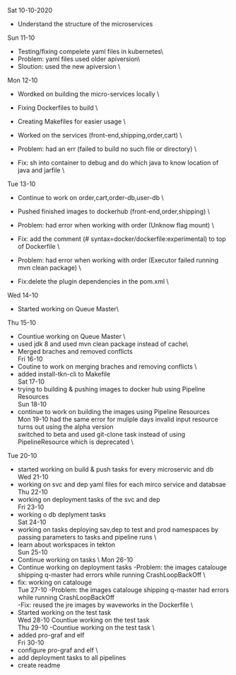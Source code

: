 Sat 10-10-2020 
- Understand the structure of the microservices

Sun 11-10
- Testing/fixing compelete yaml files in kubernetes\
- Problem: yaml files used older apiversion\
- Sloution: used the new apiversion \

Mon  12-10
- Wordked on building the micro-services locally \
- Fixing Dockerfiles to build \
- Creating Makefiles for easier usage \
- Worked on the services (front-end,shipping,order,cart) \

- Problem: had an err (failed to build no such file or directory) \
- Fix: sh into container to debug and do which java to know location of java and jarfile \

Tue  13-10
- Continue to work on order,cart,order-db,user-db \
- Pushed finished images to dockerhub (front-end,order,shipping) \
- Problem: had error when working with order (Unknow flag mount) \
- Fix: add the comment (# syntax=docker/dockerfile:experimental) to top of Dockerfile \

- Problem: had error when working with order (Executor failed running mvn clean package) \
- Fix:delete the plugin dependencies in the pom.xml \

Wed  14-10
- Started working on Queue Master\ 

Thu  15-10
- Countiue working on Queue Master \
- used jdk 8 and used mvn clean package instead of cache\
- Merged braches and removed conflicts \
Fri  16-10
- Coutine to work on merging braches and removing conflicts \
- added install-tkn-cli to Makefile \
Sat  17-10
- trying to building & pushing images to docker hub using Pipeline Resources \
Sun  18-10
- continue to work on building the images using Pipeline Resources \
Mon  19-10
had the same error for muliple days invalid input resource turns out using the alpha version \
switched to beta and used git-clone task instead of using PipelineResource which is deprecated \

Tue  20-10
- started working on build & push tasks for every microservic and db \
Wed  21-10
- working on svc and dep yaml files for each mirco service and databsae \
Thu  22-10
- working on deployment tasks of the svc and dep \
Fri  23-10
- working o db deplyment tasks \
Sat  24-10
- working on tasks deploying sav,dep to test and prod namespaces by passing parameters to tasks and pipeline runs \
- learn about workspaces in tekton \
Sun  25-10
- Continue working on tasks \ 
Mon  26-10
- Continue working on deployment tasks
-Problem: the images catalouge shipping q-master had errors while running CrashLoopBackOff \
- fix: working on catalouge \
Tue  27-10
-Problem: the images catalouge shipping q-master had errors while running CrashLoopBackOff \
-Fix: reused the jre images by waveworks in the Dockerfile \
- Started working on the test task \
Wed  28-10
Countiue working on the test task \
Thu 29-10
-Countiue working on the test task \
- added pro-graf and elf  \
Fri  30-10
- configure pro-graf and elf \
- add deployment tasks to all pipelines 
- create readme 

